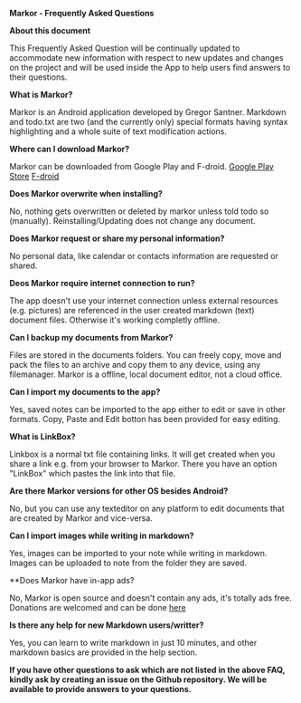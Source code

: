 **Markor - Frequently Asked Questions**

**About this document**

This Frequently Asked Question will be continually updated to accommodate new information with respect to new updates and changes on the project and will be used inside the App to help users find answers to their questions.


**What is Markor?**

Markor is an Android application developed by Gregor Santner. Markdown and todo.txt are two (and the currently only) special formats having syntax highlighting and a whole suite of text modification actions.


**Where can I download Markor?**

Markor can be downloaded from Google Play and F-droid. 
[Google Play Store](https://play.google.com/store/apps/details?id=net.gsantner.markor)
[F-droid](https://f-droid.org/repo/net.gsantner.markor_20.apk)


**Does Markor overwrite when installing?**

No, nothing gets overwritten or deleted by markor unless told todo so (manually). Reinstalling/Updating does not change any document.


**Does Markor request or share my personal information?**

No personal data, like calendar or contacts information are requested or shared.


**Deos Markor require internet connection to run?**

The app doesn't use your internet connection unless external resources (e.g. pictures) are referenced in the user created markdown (text) document files. Otherwise it's working completly offline.


**Can I backup my documents from Markor?** 

Files are stored in the documents folders. You can freely copy, move and pack the files to an archive and copy them to any device, using any filemanager. Markor is a offline, local document editor, not a cloud office.


**Can I import my documents to the app?**

Yes, saved notes can be imported to the app either to edit or save in other formats. Copy, Paste and Edit botton has been provided for easy editing.


**What is LinkBox?**

Linkbox is a normal txt file containing links. It will get created when you share a link e.g. from your browser to Markor. There you have an option "LinkBox" which pastes the link into that file.


**Are there Markor versions for other OS besides Android?**

No, but you can use any texteditor on any platform to edit documents that are created by Markor and vice-versa.


**Can I import images while writing in markdown?**

Yes, images can be imported to your note while writing in markdown. Images can be uploaded to note from the folder they are saved.


**Does Markor have in-app ads? 

No, Markor is open source and doesn't contain any ads, it's totally ads free. Donations are welcomed and can be done [here](https://gsantner.net/supportme/?project=markor&source=inapp_supdon)

**Is there any help for new Markdown users/writter?**

Yes, you can learn to write markdown in just 10 minutes, and other markdown basics are provided in the help section.


**If you have other questions to ask which are not listed in the above FAQ, kindly ask by creating an issue on the Github repository. We will be available to provide answers to your questions.**
